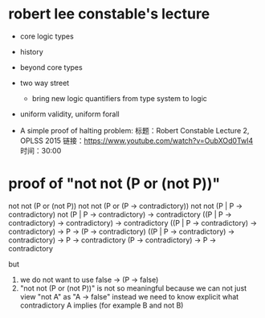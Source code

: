 # robert lee constable's lecture

- core logic types
- history
- beyond core types
- two way street
  - bring new logic quantifiers from type system to logic
- uniform validity, uniform forall

- A simple proof of halting problem:
  标题：Robert Constable Lecture 2, OPLSS 2015
  链接：https://www.youtube.com/watch?v=OubXOd0Twl4
  时间：30:00

# proof of "not not (P or (not P))"

not not (P or (not P))
not not (P or (P -> contradictory))
not not (P | P -> contradictory)
not (P | P -> contradictory) -> contradictory
((P | P -> contradictory) -> contradictory) -> contradictory
((P | P -> contradictory) -> contradictory) -> P -> (P -> contradictory)
((P | P -> contradictory) -> contradictory) -> P ->       contradictory
(P                        -> contradictory) -> P ->       contradictory

but
1. we do not want to use false -> (P -> false)
2. "not not (P or (not P))" is not so meaningful
   because we can not just view "not A" as "A -> false"
   instead we need to know explicit what contradictory A implies (for example B and not B)
